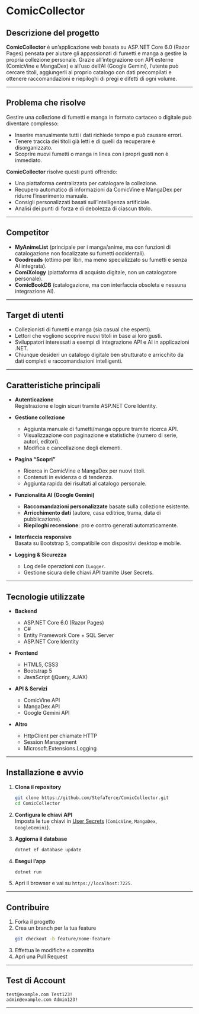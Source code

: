 # ComicCollector

## Descrizione del progetto
**ComicCollector** è un’applicazione web basata su ASP.NET Core 6.0 (Razor Pages) pensata per aiutare gli appassionati di fumetti e manga a gestire la propria collezione personale. Grazie all’integrazione con API esterne (ComicVine e MangaDex) e all’uso dell’AI (Google Gemini), l’utente può cercare titoli, aggiungerli al proprio catalogo con dati precompilati e ottenere raccomandazioni e riepiloghi di pregi e difetti di ogni volume.

---

## Problema che risolve
Gestire una collezione di fumetti e manga in formato cartaceo o digitale può diventare complesso:
- Inserire manualmente tutti i dati richiede tempo e può causare errori.
- Tenere traccia dei titoli già letti e di quelli da recuperare è disorganizzato.
- Scoprire nuovi fumetti o manga in linea con i propri gusti non è immediato.

**ComicCollector** risolve questi punti offrendo:
- Una piattaforma centralizzata per catalogare la collezione.
- Recupero automatico di informazioni da ComicVine e MangaDex per ridurre l’inserimento manuale.
- Consigli personalizzati basati sull’intelligenza artificiale.
- Analisi dei punti di forza e di debolezza di ciascun titolo.

---

## Competitor
- **MyAnimeList** (principale per i manga/anime, ma con funzioni di catalogazione non focalizzate su fumetti occidentali).
- **Goodreads** (ottimo per libri, ma meno specializzato su fumetti e senza AI integrata).
- **ComiXology** (piattaforma di acquisto digitale, non un catalogatore personale).
- **ComicBookDB** (catalogazione, ma con interfaccia obsoleta e nessuna integrazione AI).

---

## Target di utenti
- Collezionisti di fumetti e manga (sia casual che esperti).
- Lettori che vogliono scoprire nuovi titoli in base ai loro gusti.
- Sviluppatori interessati a esempi di integrazione API e AI in applicazioni .NET.
- Chiunque desideri un catalogo digitale ben strutturato e arricchito da dati completi e raccomandazioni intelligenti.

---

## Caratteristiche principali
- **Autenticazione**  
  Registrazione e login sicuri tramite ASP.NET Core Identity.

- **Gestione collezione**  
  - Aggiunta manuale di fumetti/manga oppure tramite ricerca API.  
  - Visualizzazione con paginazione e statistiche (numero di serie, autori, editori).  
  - Modifica e cancellazione degli elementi.

- **Pagina “Scopri”**  
  - Ricerca in ComicVine e MangaDex per nuovi titoli.  
  - Contenuti in evidenza o di tendenza.  
  - Aggiunta rapida dei risultati al catalogo personale.

- **Funzionalità AI (Google Gemini)**  
  - **Raccomandazioni personalizzate** basate sulla collezione esistente.  
  - **Arricchimento dati** (autore, casa editrice, trama, data di pubblicazione).  
  - **Riepiloghi recensione**: pro e contro generati automaticamente.

- **Interfaccia responsive**  
  Basata su Bootstrap 5, compatibile con dispositivi desktop e mobile.

- **Logging & Sicurezza**  
  - Log delle operazioni con `ILogger`.  
  - Gestione sicura delle chiavi API tramite User Secrets.

---

## Tecnologie utilizzate
- **Backend**  
  - ASP.NET Core 6.0 (Razor Pages)  
  - C#  
  - Entity Framework Core + SQL Server  
  - ASP.NET Core Identity  

- **Frontend**  
  - HTML5, CSS3  
  - Bootstrap 5  
  - JavaScript (jQuery, AJAX)  

- **API & Servizi**  
  - ComicVine API  
  - MangaDex API  
  - Google Gemini API  

- **Altro**  
  - HttpClient per chiamate HTTP  
  - Session Management  
  - Microsoft.Extensions.Logging  

---

## Installazione e avvio
1. **Clona il repository**  
   ```bash
   git clone https://github.com/StefaTerce/ComicCollector.git
   cd ComicCollector
   ```

2. **Configura le chiavi API**  
   Imposta le tue chiavi in [User Secrets](https://learn.microsoft.com/aspnet/core/security/app-secrets) (`ComicVine`, `MangaDex`, `GoogleGemini`).

3. **Aggiorna il database**  
   ```bash
   dotnet ef database update
   ```

4. **Esegui l’app**  
   ```bash
   dotnet run
   ```

5. Apri il browser e vai su `https://localhost:7225`.

---

## Contribuire
1. Forka il progetto  
2. Crea un branch per la tua feature  
   ```bash
   git checkout -b feature/nome-feature
   ```
3. Effettua le modifiche e committa  
4. Apri una Pull Request  

---

## Test di Account
	test@example.com Test123!  
	admin@example.com Admin123!  
---
